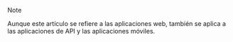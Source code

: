> [!NOTE]
> Aunque este artículo se refiere a las aplicaciones web, también se aplica a las aplicaciones de API y las aplicaciones móviles.
> 
> 

<!---HONumber=Oct15_HO3-->